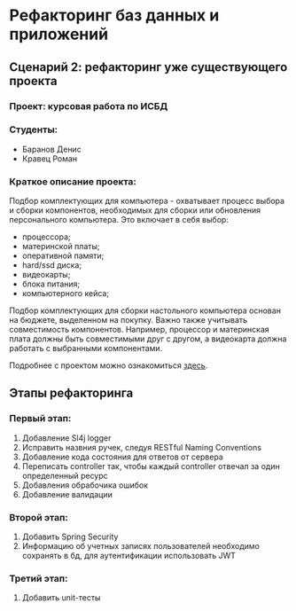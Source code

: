 # Рефакторинг баз данных и приложений
## Сценарий 2: рефакторинг уже существующего проекта  
### Проект: курсовая работа по ИСБД  
### Студенты:  
- Баранов Денис  
- Кравец Роман

### Краткое описание проекта:  
Подбор комплектующих для компьютера - охватывает процесс выбора и сборки компонентов, необходимых для сборки или обновления персонального компьютера. Это включает в себя выбор: 
- процессора; 
- материнской платы;
- оперативной памяти; 
- hard/ssd диска; 
- видеокарты; 
- блока питания;
- компьютерного кейса;

Подбор комплектующих для сборки настольного компьютера основан на бюджете, выделенном на покупку. Важно также учитывать совместимость компонентов. Например, процессор и материнская плата должны быть совместимыми друг с другом, а видеокарта должна работать с выбранными компонентами.

Подробнее с проектом можно ознакомиться [здесь](./description.pdf).

## Этапы рефакторинга
### Первый этап:
1. Добавление Sl4j logger
2. Исправить назвния ручек, следуя RESTful Naming Conventions
3. Добавление кода состояния для ответов от сервера
4. Переписать сontroller так, чтобы каждый controller отвечал за один определенный ресурс
5. Добавления обрабочика ошибок
6. Добавление валидации

### Второй этап:
1. Добавить Spring Security
2. Информацию об учетных записях пользователей необходимо сохранять в бд, для аутентификации использовать JWT

### Третий этап:
1. Добавить unit-тесты
